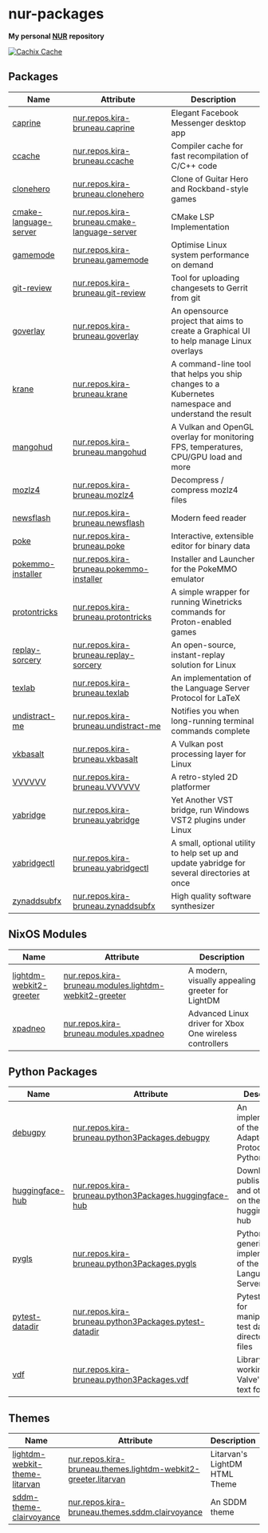 # nur-packages

**My personal [NUR](https://github.com/nix-community/NUR) repository**

[![Cachix Cache](https://img.shields.io/badge/cachix-kira--bruneau-blue.svg)](https://kira-bruneau.cachix.org)

## Packages

| Name                                                                                 | Attribute                                                                                                     | Description                                                                                         |
| ------------------------------------------------------------------------------------ | ------------------------------------------------------------------------------------------------------------- | --------------------------------------------------------------------------------------------------- |
| [caprine](https://sindresorhus.com/caprine)                                          | [nur.repos.kira-bruneau.caprine](pkgs/applications/networking/instant-messengers/caprine/default.nix)         | Elegant Facebook Messenger desktop app                                                              |
| [ccache](https://ccache.dev)                                                         | [nur.repos.kira-bruneau.ccache](pkgs/tools/misc/ccache/default.nix)                                           | Compiler cache for fast recompilation of C/C++ code                                                 |
| [clonehero](https://clonehero.net)                                                   | [nur.repos.kira-bruneau.clonehero](pkgs/games/clonehero/default.nix)                                          | Clone of Guitar Hero and Rockband-style games                                                       |
| [cmake-language-server](https://github.com/regen100/cmake-language-server)           | [nur.repos.kira-bruneau.cmake-language-server](pkgs/development/tools/misc/cmake-language-server/default.nix) | CMake LSP Implementation                                                                            |
| [gamemode](https://github.com/FeralInteractive/GameMode)                             | [nur.repos.kira-bruneau.gamemode](pkgs/tools/games/gamemode/default.nix)                                      | Optimise Linux system performance on demand                                                         |
| [git-review](https://opendev.org/opendev/git-review)                                 | [nur.repos.kira-bruneau.git-review](pkgs/applications/version-management/git-review/default.nix)              | Tool for uploading changesets to Gerrit from git                                                    |
| [goverlay](https://github.com/benjamimgois/goverlay)                                 | [nur.repos.kira-bruneau.goverlay](pkgs/tools/graphics/goverlay/default.nix)                                   | An opensource project that aims to create a Graphical UI to help manage Linux overlays              |
| [krane](https://github.com/Shopify/krane)                                            | [nur.repos.kira-bruneau.krane](pkgs/applications/networking/cluster/krane/default.nix)                        | A command-line tool that helps you ship changes to a Kubernetes namespace and understand the result |
| [mangohud](https://github.com/flightlessmango/MangoHud)                              | [nur.repos.kira-bruneau.mangohud](pkgs/tools/graphics/mangohud/default.nix)                                   | A Vulkan and OpenGL overlay for monitoring FPS, temperatures, CPU/GPU load and more                 |
| [mozlz4](https://github.com/jusw85/mozlz4)                                           | [nur.repos.kira-bruneau.mozlz4](pkgs/tools/compression/mozlz4/default.nix)                                    | Decompress / compress mozlz4 files                                                                  |
| [newsflash](https://gitlab.com/news-flash/news_flash_gtk)                            | [nur.repos.kira-bruneau.newsflash](pkgs/applications/networking/newsreaders/newsflash/default.nix)            | Modern feed reader                                                                                  |
| [poke](http://www.jemarch.net/poke)                                                  | [nur.repos.kira-bruneau.poke](pkgs/applications/editors/poke/default.nix)                                     | Interactive, extensible editor for binary data                                                      |
| [pokemmo-installer](https://pokemmo.eu)                                              | [nur.repos.kira-bruneau.pokemmo-installer](pkgs/games/pokemmo-installer/default.nix)                          | Installer and Launcher for the PokeMMO emulator                                                     |
| [protontricks](https://github.com/Matoking/protontricks)                             | [nur.repos.kira-bruneau.protontricks](pkgs/tools/package-management/protontricks/default.nix)                 | A simple wrapper for running Winetricks commands for Proton-enabled games                           |
| [replay-sorcery](https://github.com/matanui159/ReplaySorcery)                        | [nur.repos.kira-bruneau.replay-sorcery](pkgs/tools/graphics/replay-sorcery/default.nix)                       | An open-source, instant-replay solution for Linux                                                   |
| [texlab](https://texlab.netlify.app)                                                 | [nur.repos.kira-bruneau.texlab](pkgs/development/tools/misc/texlab/default.nix)                               | An implementation of the Language Server Protocol for LaTeX                                         |
| [undistract-me](https://github.com/jml/undistract-me)                                | [nur.repos.kira-bruneau.undistract-me](pkgs/shells/bash/undistract-me/default.nix)                            | Notifies you when long-running terminal commands complete                                           |
| [vkbasalt](https://github.com/DadSchoorse/vkBasalt)                                  | [nur.repos.kira-bruneau.vkbasalt](pkgs/tools/graphics/vkbasalt/default.nix)                                   | A Vulkan post processing layer for Linux                                                            |
| [VVVVVV](https://thelettervsixtim.es)                                                | [nur.repos.kira-bruneau.VVVVVV](pkgs/games/VVVVVV/default.nix)                                                | A retro-styled 2D platformer                                                                        |
| [yabridge](https://github.com/robbert-vdh/yabridge)                                  | [nur.repos.kira-bruneau.yabridge](pkgs/tools/audio/yabridge/default.nix)                                      | Yet Another VST bridge, run Windows VST2 plugins under Linux                                        |
| [yabridgectl](https://github.com/robbert-vdh/yabridge/tree/master/tools/yabridgectl) | [nur.repos.kira-bruneau.yabridgectl](pkgs/tools/audio/yabridgectl/default.nix)                                | A small, optional utility to help set up and update yabridge for several directories at once        |
| [zynaddsubfx](https://zynaddsubfx.sourceforge.io)                                    | [nur.repos.kira-bruneau.zynaddsubfx](pkgs/applications/audio/zynaddsubfx/default.nix)                         | High quality software synthesizer                                                                   |

## NixOS Modules

| Name                                                               | Attribute                                                                                                                    | Description                                             |
| ------------------------------------------------------------------ | ---------------------------------------------------------------------------------------------------------------------------- | ------------------------------------------------------- |
| [lightdm-webkit2-greeter](https://github.com/Antergos/web-greeter) | [nur.repos.kira-bruneau.modules.lightdm-webkit2-greeter](modules/services/x11/display-managers/lightdm-greeters/webkit2.nix) | A modern, visually appealing greeter for LightDM        |
| [xpadneo](https://atar-axis.github.io/xpadneo)                     | [nur.repos.kira-bruneau.modules.xpadneo](modules/hardware/xpadneo.nix)                                                       | Advanced Linux driver for Xbox One wireless controllers |

## Python Packages

| Name                                                              | Attribute                                                                                                             | Description                                                           |
| ----------------------------------------------------------------- | --------------------------------------------------------------------------------------------------------------------- | --------------------------------------------------------------------- |
| [debugpy](https://github.com/microsoft/debugpy)                   | [nur.repos.kira-bruneau.python3Packages.debugpy](pkgs/development/python-modules/debugpy/default.nix)                 | An implementation of the Debug Adapter Protocol for Python            |
| [huggingface-hub](https://github.com/huggingface/huggingface_hub) | [nur.repos.kira-bruneau.python3Packages.huggingface-hub](pkgs/development/python-modules/huggingface-hub/default.nix) | Download and publish models and other files on the huggingface.co hub |
| [pygls](https://github.com/openlawlibrary/pygls)                  | [nur.repos.kira-bruneau.python3Packages.pygls](pkgs/development/python-modules/pygls/default.nix)                     | Pythonic generic implementation of the Language Server Protocol       |
| [pytest-datadir](https://github.com/gabrielcnr/pytest-datadir)    | [nur.repos.kira-bruneau.python3Packages.pytest-datadir](pkgs/development/python-modules/pytest-datadir/default.nix)   | Pytest plugin for manipulating test data directories and files        |
| [vdf](https://github.com/ValvePython/vdf)                         | [nur.repos.kira-bruneau.python3Packages.vdf](pkgs/development/python-modules/vdf/default.nix)                         | Library for working with Valve's VDF text format                      |

## Themes

| Name                                                                                       | Attribute                                                                                                                       | Description                   |
| ------------------------------------------------------------------------------------------ | ------------------------------------------------------------------------------------------------------------------------------- | ----------------------------- |
| [lightdm-webkit-theme-litarvan](https://github.com/Litarvan/lightdm-webkit-theme-litarvan) | [nur.repos.kira-bruneau.themes.lightdm-webkit2-greeter.litarvan](pkgs/data/themes/lightdm-webkit2-greeter/litarvan/default.nix) | Litarvan's LightDM HTML Theme |
| [sddm-theme-clairvoyance](https://github.com/eayus/sddm-theme-clairvoyance)                | [nur.repos.kira-bruneau.themes.sddm.clairvoyance](pkgs/data/themes/sddm/clairvoyance/default.nix)                               | An SDDM theme                 |
